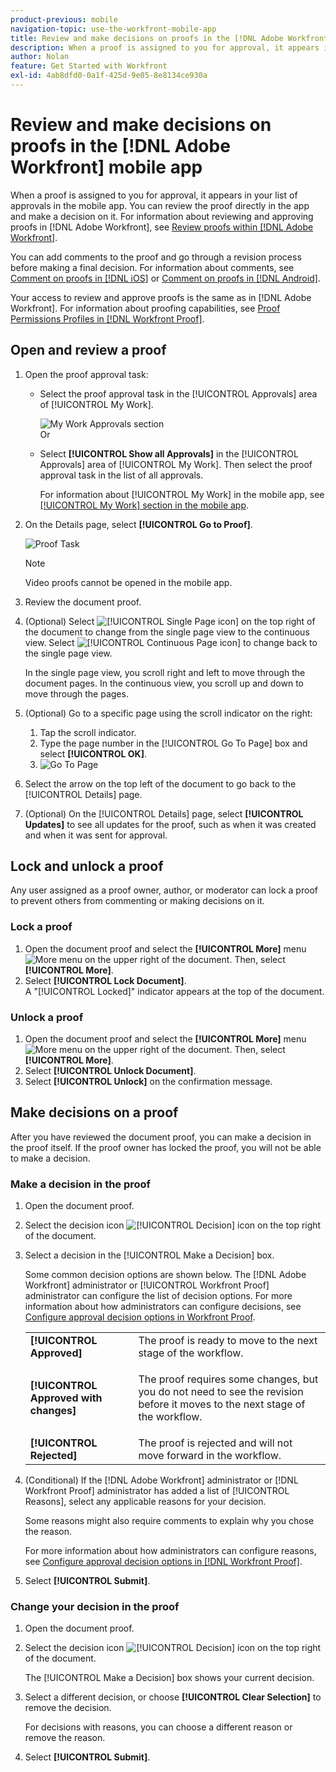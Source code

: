 ```yaml
---
product-previous: mobile
navigation-topic: use-the-workfront-mobile-app
title: Review and make decisions on proofs in the [!DNL Adobe Workfront] mobile app
description: When a proof is assigned to you for approval, it appears in your list of approvals in the mobile app. You can review the proof directly in the app and make a decision on it.
author: Nolan
feature: Get Started with Workfront
exl-id: 4ab8dfd0-0a1f-425d-9e05-8e8134ce930a
---
```

# Review and make decisions on proofs in the [!DNL Adobe Workfront] mobile app

When a proof is assigned to you for approval, it appears in your list of approvals in the mobile app. You can review the proof directly in the app and make a decision on it. For information about reviewing and approving proofs in [!DNL Adobe Workfront], see [Review proofs within [!DNL Adobe Workfront]](../../../review-and-approve-work/proofing/reviewing-proofs-within-workfront/review-proofs-in-wf.md).

You can add comments to the proof and go through a revision process before making a final decision. For information about comments, see [Comment on proofs in [!DNL iOS]](../../../workfront-basics/mobile-apps/using-the-workfront-mobile-app/comment-on-proofs-ios.md) or [Comment on proofs in [!DNL Android]](../../../workfront-basics/mobile-apps/using-the-workfront-mobile-app/comment-on-proofs-android.md).

Your access to review and approve proofs is the same as in [!DNL Adobe Workfront]. For information about proofing capabilities, see [Proof Permissions Profiles in [!DNL Workfront Proof]](../../../workfront-proof/wp-acct-admin/account-settings/proof-perm-profiles-in-wp.md).

## Open and review a proof

1. Open the proof approval task:

   * Select the proof approval task in the [!UICONTROL Approvals] area of [!UICONTROL My Work].

      ![My Work Approvals section](assets/mobile-mywork-approvals-338x482.png)\
      Or

   * Select **[!UICONTROL Show all Approvals]** in the [!UICONTROL Approvals] area of [!UICONTROL My Work]. Then select the proof approval task in the list of all approvals.

      For information about [!UICONTROL My Work] in the mobile app, see [[!UICONTROL My Work] section in the mobile app](../../../workfront-basics/mobile-apps/using-the-workfront-mobile-app/my-work-section-mobile.md).

1. On the Details page, select **[!UICONTROL Go to Proof]**.

   ![Proof Task](assets/mobile-prooftask1-338x516.png)

   >[!NOTE]
   >
   >Video proofs cannot be opened in the mobile app.

1. Review the document proof.
1. (Optional) Select ![[!UICONTROL Single Page icon]](assets/mobile-proofpagingicon1-25x36.png) on the top right of the document to change from the single page view to the continuous view. Select ![[!UICONTROL Continuous Page icon]](assets/mobile-proofpagingicon2-25x25.png) to change back to the single page view.

   In the single page view, you scroll right and left to move through the document pages. In the continuous view, you scroll up and down to move through the pages.

1. (Optional) Go to a specific page using the scroll indicator on the right:

   1. Tap the scroll indicator.
   1. Type the page number in the [!UICONTROL Go To Page] box and select **[!UICONTROL OK]**.
   1. ![Go To Page](assets/mobile-gotopage-350x224.png)

1. Select the arrow on the top left of the document to go back to the [!UICONTROL Details] page.
1. (Optional) On the [!UICONTROL Details] page, select **[!UICONTROL Updates]** to see all updates for the proof, such as when it was created and when it was sent for approval.

## Lock and unlock a proof

Any user assigned as a proof owner, author, or moderator can lock a proof to prevent others from commenting or making decisions on it.

### Lock a proof

1. Open the document proof and select the **[!UICONTROL More]** menu ![More menu](assets/mobile-verticalmoremenu-20x33.png) on the upper right of the document. Then, select **[!UICONTROL More]**.
1. Select **[!UICONTROL Lock Document]**.\
   A "[!UICONTROL Locked]" indicator appears at the top of the document.

### Unlock a proof

1. Open the document proof and select the **[!UICONTROL More]** menu ![More menu](assets/mobile-verticalmoremenu-20x33.png) on the upper right of the document. Then, select **[!UICONTROL More]**.
1. Select **[!UICONTROL Unlock Document]**.
1. Select **[!UICONTROL Unlock]** on the confirmation message.

## Make decisions on a proof

After you have reviewed the document proof, you can make a decision in the proof itself. If the proof owner has locked the proof, you will not be able to make a decision.

### Make a decision in the proof

1. Open the document proof.
1. Select the decision icon ![[!UICONTROL Decision] icon](assets/mobile-proofcheckmarkdecisionicon-30x30.png) on the top right of the document.
1. Select a decision in the [!UICONTROL Make a Decision] box.

   Some common decision options are shown below. The [!DNL Adobe Workfront] administrator or [!UICONTROL Workfront Proof] administrator can configure the list of decision options. For more information about how administrators can configure decisions, see [Configure approval decision options in Workfront Proof](../../../workfront-proof/wp-acct-admin/account-settings/configure-approval-decision-in-wp.md).

   <table style="table-layout:auto"> 
    <col> 
    <col> 
    <tbody> 
     <tr> 
      <td role="rowheader"><strong>[!UICONTROL Approved]</strong></td> 
      <td>The proof is ready to move to the next stage of the workflow.</td> 
     </tr> 
     <tr> 
      <td role="rowheader"><strong>[!UICONTROL Approved with changes]</strong></td> 
      <td> <p>The proof requires some changes, but you do not need to see the revision before it moves to the next stage of the workflow.</p> </td> 
     </tr> 
     <tr> 
      <td role="rowheader"><strong>[!UICONTROL Rejected]</strong></td> 
      <td>The proof is rejected and will not move forward in the workflow.</td> 
     </tr> 
    </tbody> 
   </table>

1. (Conditional) If the [!DNL Adobe Workfront] administrator or [!DNL Workfront Proof] administrator has added a list of [!UICONTROL Reasons], select any applicable reasons for your decision.

   Some reasons might also require comments to explain why you chose the reason.

   For more information about how administrators can configure reasons, see  [Configure approval decision options in [!DNL Workfront Proof]](../../../workfront-proof/wp-acct-admin/account-settings/configure-approval-decision-in-wp.md).

1. Select **[!UICONTROL Submit]**.

### Change your decision in the proof

1. Open the document proof.
1. Select the decision icon ![[!UICONTROL Decision] icon](assets/mobile-proofcheckmarkdecisionicon-30x30.png) on the top right of the document.

   The [!UICONTROL Make a Decision] box shows your current decision.

1. Select a different decision, or choose **[!UICONTROL Clear Selection]** to remove the decision.

   For decisions with reasons, you can choose a different reason or remove the reason.

1. Select **[!UICONTROL Submit]**.
